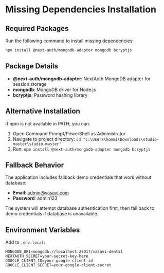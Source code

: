 # Missing Dependencies Installation

## Required Packages

Run the following command to install missing dependencies:

```bash
npm install @next-auth/mongodb-adapter mongodb bcryptjs
```

## Package Details

- **@next-auth/mongodb-adapter**: NextAuth MongoDB adapter for session storage
- **mongodb**: MongoDB driver for Node.js
- **bcryptjs**: Password hashing library

## Alternative Installation

If npm is not available in PATH, you can:

1. Open Command Prompt/PowerShell as Administrator
2. Navigate to project directory: `cd "c:\Users\kommi\Downloads\studio-master\studio-master"`
3. Run: `npm install @next-auth/mongodb-adapter mongodb bcryptjs`

## Fallback Behavior

The application includes fallback demo credentials that work without database:
- **Email**: admin@vasavi.com
- **Password**: admin123

The system will attempt database authentication first, then fall back to demo credentials if database is unavailable.

## Environment Variables

Add to `.env.local`:
```
MONGODB_URI=mongodb://localhost:27017/vasavi-dental
NEXTAUTH_SECRET=your-secret-key-here
GOOGLE_CLIENT_ID=your-google-client-id
GOOGLE_CLIENT_SECRET=your-google-client-secret
```